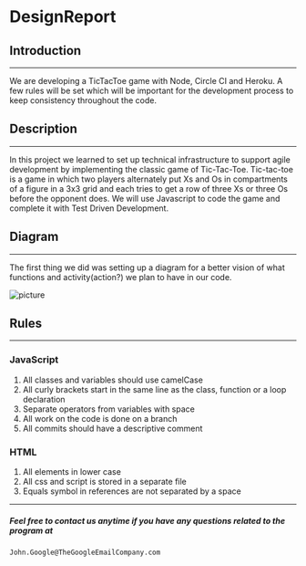 # DesignReport

## Introduction
---
We are developing a TicTacToe game with Node, Circle CI and Heroku. A few rules will be set which will be important for the development process to keep consistency throughout the code.

## Description
---
In this project we learned to set up technical infrastructure to support agile development by implementing the classic game of Tic-Tac-Toe. Tic-tac-toe is a game in which two players alternately put Xs and Os in compartments of a figure in a 3x3 grid and each tries to get a row of three Xs or three Os before the opponent does.  We will use Javascript to code the game and complete it with Test Driven Development.

## Diagram
---
The first thing we did was setting up a diagram for a better vision of what functions and activity(action?) we plan to have in our code.

![picture](images/diagram.png)

## Rules
---
### JavaScript
1. All classes and variables should use camelCase
2. All curly brackets start in the same line as the class, function or a loop declaration
3. Separate operators from variables with space
4. All work on the code is done on a branch
5. All commits should have a descriptive comment

### HTML
1. All elements in lower case
2. All css and script is stored in a separate file
3. Equals symbol in references are not separated by a space

---
##### Feel free to contact us anytime if you have any questions related to the program at
`John.Google@TheGoogleEmailCompany.com`
